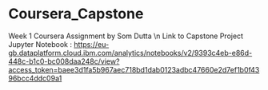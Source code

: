 # Coursera_Capstone
Week 1 Coursera Assignment by Som Dutta \n
Link to Capstone Project Jupyter Notebook : https://eu-gb.dataplatform.cloud.ibm.com/analytics/notebooks/v2/9393c4eb-e86d-448c-b1c0-bc008daa248c/view?access_token=baee3d1fa5b967aec718bd1dab0123adbc47660e2d7ef1b0f4396bcc4ddc09a1
